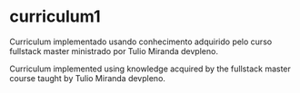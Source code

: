 # curriculum1
Curriculum implementado usando conhecimento adquirido pelo curso fullstack master ministrado por Tulio Miranda devpleno.

Curriculum implemented using knowledge acquired by the fullstack master course taught by Tulio Miranda devpleno.
